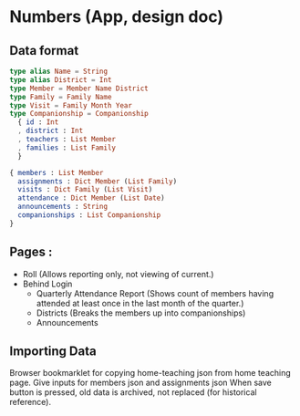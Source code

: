 # Numbers (App, design doc)

## Data format

```elm
type alias Name = String
type alias District = Int
type Member = Member Name District
type Family = Family Name
type Visit = Family Month Year
type Companionship = Companionship
  { id : Int
  , district : Int
  , teachers : List Member
  , families : List Family
  }

{ members : List Member
  assignments : Dict Member (List Family)
  visits : Dict Family (List Visit)
  attendance : Dict Member (List Date)
  announcements : String
  companionships : List Companionship
}
```

## Pages :

 - Roll (Allows reporting only, not viewing of current.)
 - Behind Login
   - Quarterly Attendance Report (Shows count of members having attended at least once in the last month of the quarter.)
   - Districts (Breaks the members up into companionships)
   - Announcements

## Importing Data

Browser bookmarklet for copying home-teaching json from home teaching page.
Give inputs for members json and assignments json
When save button is pressed, old data is archived, not replaced (for historical reference).
